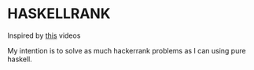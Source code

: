 # HASKELLRANK

Inspired by [this](https://www.youtube.com/watch?v=h_D4P-KRNKs&list=PLguYJK7ydFE4aS8fq4D6DqjF6qsysxTnx) videos

My intention is to solve as much hackerrank problems as I can using pure haskell.
